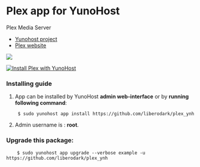 # Plex app for YunoHost
Plex Media Server

- [Yunohost project](https://yunohost.org)
- [Plex website](https://plex.tv/)

![](https://nyro.ovh/wp-content/uploads/2017/12/plex_wallpaper_011-1040x585.jpg)


[![Install Plex with YunoHost](https://install-app.yunohost.org/install-with-yunohost.png)](https://install-app.yunohost.org/?app=plex)

### Installing guide

 1. App can be installed by YunoHost **admin web-interface** or by **running following command**:

         $ sudo yunohost app install https://github.com/liberodark/plex_ynh
 1. Admin username is : **root**.
 
### Upgrade this package:

        $ sudo yunohost app upgrade --verbose example -u https://github.com/liberodark/plex_ynh


